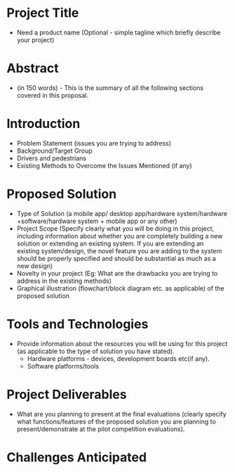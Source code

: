 # Project Title
* Need a product name (Optional - simple tagline which briefly describe your project)

# Abstract
* (in 150 words) - This is the summary of all the following sections covered in this proposal.

# Introduction 
* Problem Statement (issues you are trying to address)
* Background/Target Group
* Drivers and pedestrians
* Existing Methods to Overcome the Issues Mentioned (if any)


# Proposed Solution
* Type of Solution (a mobile app/ desktop app/hardware system/hardware +software/hardware system + mobile app or any other)
* Project Scope (Specify clearly what you will be doing in this project, including information about whether you are completely building a new solution or extending an existing system. If you are extending an existing system/design, the novel feature you are adding to the system should be properly specified and should be substantial as much as a new design)
* Novelty in your project (Eg: What are the drawbacks you are trying to address in the existing methods)
* Graphical illustration (flowchart/block diagram etc. as applicable) of the proposed solution


# Tools and Technologies 
* Provide information about the resources you will be using for this project (as applicable to the type of solution you have stated).
  * Hardware platforms - devices, development boards etc(if any).
  * Software platforms/tools


# Project Deliverables
* What are you planning to present at the final evaluations (clearly specify what functions/features of the proposed solution you are planning to present/demonstrate at the pilot competition evaluations).


# Challenges Anticipated
